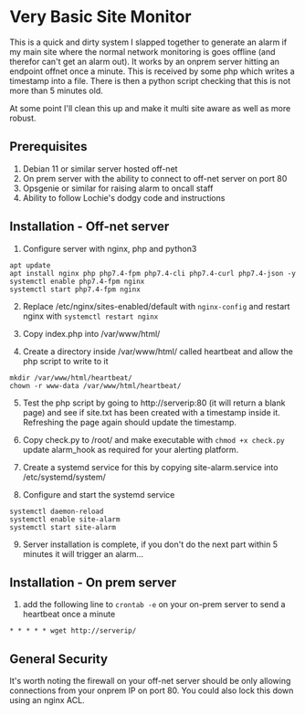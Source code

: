 # Very Basic Site Monitor
This is a quick and dirty system I slapped together to generate an alarm if my main site where the normal network monitoring is goes offline (and therefor can't get an alarm out). 
It works by an onprem server hitting an endpoint offnet once a minute. This is received by some php which writes a timestamp into a file. There is then a python script checking that this is not more than 5 minutes old. 

At some point I'll clean this up and make it multi site aware as well as more robust.

## Prerequisites 
1. Debian 11 or similar server hosted off-net
2. On prem server with the ability to connect to off-net server on port 80
3. Opsgenie or similar for raising alarm to oncall staff
4. Ability to follow Lochie's dodgy code and instructions

## Installation - Off-net server
1. Configure server with nginx, php and python3
````
apt update
apt install nginx php php7.4-fpm php7.4-cli php7.4-curl php7.4-json -y
systemctl enable php7.4-fpm nginx
systemctl start php7.4-fpm nginx
````

2. Replace /etc/nginx/sites-enabled/default with `nginx-config` and restart nginx with `systemctl restart nginx`

3. Copy index.php into /var/www/html/

4. Create a directory inside /var/www/html/ called heartbeat and allow the php script to write to it
````
mkdir /var/www/html/heartbeat/
chown -r www-data /var/www/html/heartbeat/
````

5. Test the php script by going to http://serverip:80 (it will return a blank page) and see if site.txt has been created with a timestamp inside it. Refreshing the page again should update the timestamp.

6. Copy check.py to /root/ and make executable with `chmod +x check.py` update alarm_hook as required for your alerting platform.

7. Create a systemd service for this by copying site-alarm.service into /etc/systemd/system/

8. Configure and start the systemd service
```
systemctl daemon-reload
systemctl enable site-alarm
systemctl start site-alarm
````

9. Server installation is complete, if you don't do the next part within 5 minutes it will trigger an alarm...

## Installation - On prem server

1. add the following line to `crontab -e` on your on-prem server to send a heartbeat once a minute
````
* * * * * wget http://serverip/ 
````

## General Security
It's worth noting the firewall on your off-net server should be only allowing connections from your onprem IP on port 80. You could also lock this down using an nginx ACL.

